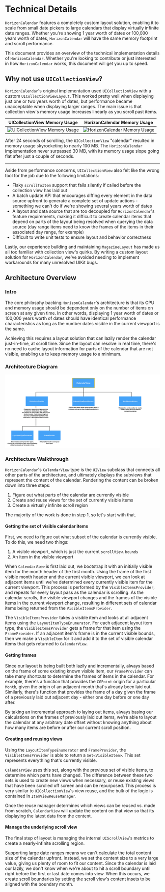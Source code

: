 #  Technical Details
`HorizonCalendar` features a completely custom layout solution, enabling it to scale from small date pickers to large calendars that display virtually infinite date ranges. Whether you're showing 1 year worth of dates or 100,000 years worth of dates, `HorizonCalendar` will have the same memory footprint and scroll performance.

This document provides an overview of the technical implementation details of `HorizonCalendar`. Whether you're looking to contribute or just interested in how `HorizonCalendar` works, this document will get you up to speed.

## Why not use `UICollectionView`?
`HorizonCalendar`'s original implementation used `UICollectionView` with a custom `UICollectionViewLayout`. This worked pretty well when displaying just one or two years worth of dates, but performance became unacceptable when displaying larger ranges. The main issue is that collection view's memory usage increases linearly as you scroll past items.

| UICollectionView Memory Usage | HorizonCalendar Memory Usage |
| ---- | ---- |
| ![UICollectionView Memory Usage](Images/collection_view_memory_usage.gif) | ![HorizonCalendar Memory Usage](Images/horizon_calendar_memory_usage.gif) |

After 24 seconds of scrolling, the `UICollectionView` "calendar" resulted in memory usage skyrocketing to nearly 100 MB. The `HorizonCalendar` implementation never surpassed 30 MB, with its memory usage slope going flat after just a couple of seconds.

----

Aside from performance concerns, `UICollectionView` also felt like the wrong tool for the job due to the following limitations:

- Flaky `scrollToItem` support that fails silently if called before the collection view has laid out
- A batch update API that encourages diffing every element in the data source upfront to generate a complete set of update actions - something we can't do if we're showing several years worth of dates
- A layout and data source that are too decoupled for `HorizonCalendar`'s feature requirements, making it difficult to create calendar items that depend on parts of the layout being resolved when querying the data source (day range items need to know the frames of the items in their associated day range, for example)
- Difficult to write unit tests to ensure layout and behavior correctness

Lastly, our experience building and maintaining `MagazineLayout` has made us all too familiar with collection view's quirks. By writing a custom layout solution for `HorizonCalendar`, we've avoided needing to implement workarounds for many unresolved UIKit bugs.


## Architecture Overview

### Intro

The core philosphy backing `HorizonCalendar`'s architecture is that its CPU and memory usage should be dependent only on the number of items on screen at any given time. In other words, displaying 1 year worth of dates or 100,000 years worth of dates should have identical performance characteristics as long as the number dates visible in the current viewport is the same.

Achieving this requires a layout solution that can lazily render the calendar just-in-time, at scroll time. Since the layout can resolve in real time, there's no need to cache layout information for parts of the calendar that are not visible, enabling us to keep memory usage to a minimum.

### Architecture Diagram

![Architecture Diagram](Images/architecture_overview.png)

### Architecture Walkthrough

`HorizonCalendar`'s `CalendarView` type is the `UIView` subclass that connects all other parts of the architecture, and ultimately displays the subviews that represent the content of the calendar. Rendering the content can be broken down into three steps:

1. Figure out what parts of the calendar are currently visible
2. Create and reuse views for the set of currently visible items
3. Create a virtually infinite scroll region 

The majority of the work is done in step 1, so let's start with that.

#### Getting the set of visible calendar items

First, we need to figure out what subset of the calendar is currently visible. To do this, we need two things:

1. A visible viewport, which is just the current `scrollView.bounds`
2. An item in the visible viewport

When `CalendarView` is first laid out, we bootstrap it with an initially visible item for the month header of the first month. Using the frame of the first visible month header and the current visible viewport, we can look at adjacent items until we've determined every currently visible item for the current viewport. This process is performed by the `VisibleItemsProvider`, and repeats for every layout pass as the calendar is scrolling. As the calendar scrolls, the visible viewport changes and the frames of the visible items in the current viewport change, resulting in different sets of calendar items being returned from the `VisibleItemsProvider`.

The `VisibleItemsProvider`  takes a visible item and looks at all adjacent items using the `LayoutItemTypeEnumerator`. For each adjacent layout item type, the `VisibleItemsProvider` gets a frame for that item using the `FrameProvider`. If an adjacent item's frame is in the current visible bounds, then we make a `VisibleItem` for it and add it to the set of visible calendar items that gets returned to `CalendarView`.

#### Getting frames

Since our layout is being built both lazily and incrementally, always based on the frame of some existing known visible item, our `FrameProvider` can take many shortcuts to determine the frames of items in the calendar. For example, there's a function that provides the `CGPoint` origin for a particular `Month`, given the origin of an adjacent month that's already been laid out. Similarly, there's function that provides the frame of a day given the frame of a previously laid out adjacent day - either one day before or one day after.

By taking an incremental approach to laying out items, always basing our calculations on the frames of previously laid out items, we're able to layout the calendar at any arbitrary date offset without knowing anything about how many items are before or after our current scroll position.

#### Creating and reusing views

Using the `LayoutItemTypeEnumerator` and `FrameProvider`, the `VisibleItemsProvider` is able to return a `Set<VisibleItem>`. This set represents everything that's currently visible.

`CalendarView` uses this set, along with the previous set of visible items, to determine which parts have changed. The difference between these two sets is used to create new views when necessary, or reuse existing views that have been scrolled off screen and can be repurposed. This process is very similar to `UICollectionView`'s view reuse, and the bulk of the logic is contained in `ItemViewReuseManager`.

Once the reuse manager determines which views can be reused vs. made from scratch, `CalendarView` will update the content on that view so that its displaying the latest data from the content.

#### Manage the underlying scroll view

The final step of layout is managing the internal `UIScrollView`'s metrics to create a nearly-infinite scrolling region.

Supporting large date ranges means we can't calculate the total content size of the calendar upfront. Instead, we set the content size to a very large value, giving us plenty of room to fit our content. Since the calendar is laid our lazily, we don't know when we're about to hit a scroll boundary until right before the first or last date comes into view. When this occurs, we create scroll boundaries by setting the scroll view's content insets to be aligned with the boundary month.
